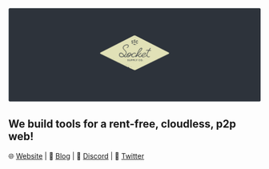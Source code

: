 [![header](/header.png)](https://socketsupply.co)

## We build tools for a rent-free, cloudless, p2p web!

🌐 [Website](https://socketsupply.co) | 📰 [Blog](https://socketsupply.co/blog) | 👋 [Discord](https://discord.gg/YPV32gKCsH) | 📢 [Twitter](https://twitter.com/socketsupply)
